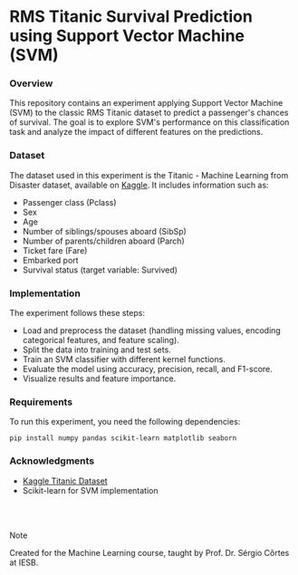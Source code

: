 # RMS Titanic Survival Prediction using Support Vector Machine (SVM)

### Overview
This repository contains an experiment applying Support Vector Machine (SVM) to the classic RMS Titanic dataset to predict a passenger's chances of survival. The goal is to explore SVM's performance on this classification task and analyze the impact of different features on the predictions.

### Dataset
The dataset used in this experiment is the Titanic - Machine Learning from Disaster dataset, available on [Kaggle](https://www.kaggle.com/competitions/titanic). It includes information such as:
- Passenger class (Pclass)
- Sex
- Age
- Number of siblings/spouses aboard (SibSp)
- Number of parents/children aboard (Parch)
- Ticket fare (Fare)
- Embarked port
- Survival status (target variable: Survived)

### Implementation
The experiment follows these steps:
- Load and preprocess the dataset (handling missing values, encoding categorical features, and feature scaling).
- Split the data into training and test sets.
- Train an SVM classifier with different kernel functions.
- Evaluate the model using accuracy, precision, recall, and F1-score.
- Visualize results and feature importance.

### Requirements
To run this experiment, you need the following dependencies:
```
pip install numpy pandas scikit-learn matplotlib seaborn
```

### Acknowledgments
- [Kaggle Titanic Dataset](https://www.kaggle.com/competitions/titanic)
- Scikit-learn for SVM implementation

<br><br>

> [!NOTE]  
> Created for the Machine Learning course, taught by Prof. Dr. Sérgio Côrtes at IESB.

